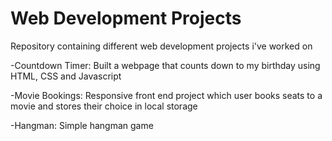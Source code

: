 # Web Development Projects

Repository containing different web development projects i've worked on

-Countdown Timer: Built a webpage that counts down to my birthday using HTML, CSS and Javascript

-Movie Bookings: Responsive front end project which user books seats to a movie and stores their choice in local storage

-Hangman: Simple hangman game
